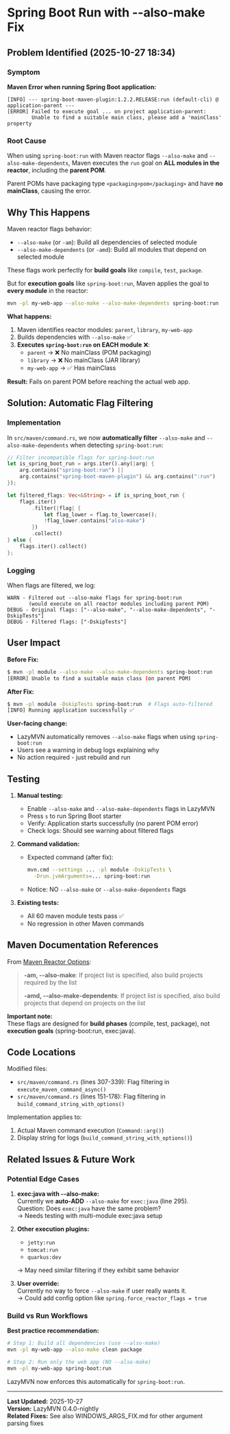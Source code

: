 # Spring Boot Run with --also-make Fix

## Problem Identified (2025-10-27 18:34)

### Symptom

**Maven Error when running Spring Boot application:**
```
[INFO] --- spring-boot-maven-plugin:1.2.2.RELEASE:run (default-cli) @ application-parent ---
[ERROR] Failed to execute goal ... on project application-parent: 
        Unable to find a suitable main class, please add a 'mainClass' property
```

### Root Cause

When using `spring-boot:run` with Maven reactor flags `--also-make` and `--also-make-dependents`, Maven executes the `run` goal on **ALL modules in the reactor**, including the **parent POM**.

Parent POMs have packaging type `<packaging>pom</packaging>` and have **no mainClass**, causing the error.

## Why This Happens

Maven reactor flags behavior:
- `--also-make` (or `-am`): Build all dependencies of selected module
- `--also-make-dependents` (or `-amd`): Build all modules that depend on selected module

These flags work perfectly for **build goals** like `compile`, `test`, `package`.

But for **execution goals** like `spring-boot:run`, Maven applies the goal to **every module** in the reactor:

```bash
mvn -pl my-web-app --also-make --also-make-dependents spring-boot:run
```

**What happens:**
1. Maven identifies reactor modules: `parent`, `library`, `my-web-app`
2. Builds dependencies with `--also-make` ✅
3. **Executes `spring-boot:run` on EACH module** ❌:
   - `parent` → ❌ No mainClass (POM packaging)
   - `library` → ❌ No mainClass (JAR library)
   - `my-web-app` → ✅ Has mainClass

**Result:** Fails on parent POM before reaching the actual web app.

## Solution: Automatic Flag Filtering

### Implementation

In `src/maven/command.rs`, we now **automatically filter** `--also-make` and `--also-make-dependents` when detecting `spring-boot:run`:

```rust
// Filter incompatible flags for spring-boot:run
let is_spring_boot_run = args.iter().any(|arg| {
    arg.contains("spring-boot:run") || 
    arg.contains("spring-boot-maven-plugin") && arg.contains(":run")
});

let filtered_flags: Vec<&String> = if is_spring_boot_run {
    flags.iter()
        .filter(|flag| {
            let flag_lower = flag.to_lowercase();
            !flag_lower.contains("also-make")
        })
        .collect()
} else {
    flags.iter().collect()
};
```

### Logging

When flags are filtered, we log:
```
WARN - Filtered out --also-make flags for spring-boot:run 
       (would execute on all reactor modules including parent POM)
DEBUG - Original flags: ["--also-make", "--also-make-dependents", "-DskipTests"]
DEBUG - Filtered flags: ["-DskipTests"]
```

## User Impact

**Before Fix:**  
```bash
$ mvn -pl module --also-make --also-make-dependents spring-boot:run
[ERROR] Unable to find a suitable main class (on parent POM)
```

**After Fix:**  
```bash
$ mvn -pl module -DskipTests spring-boot:run  # Flags auto-filtered
[INFO] Running application successfully ✅
```

**User-facing change:**  
- LazyMVN automatically removes `--also-make` flags when using `spring-boot:run`
- Users see a warning in debug logs explaining why
- No action required - just rebuild and run

## Testing

1. **Manual testing:**  
   - Enable `--also-make` and `--also-make-dependents` flags in LazyMVN
   - Press `s` to run Spring Boot starter
   - Verify: Application starts successfully (no parent POM error)
   - Check logs: Should see warning about filtered flags

2. **Command validation:**  
   - Expected command (after fix):
     ```bash
     mvn.cmd --settings ... -pl module -DskipTests \
       -Drun.jvmArguments=... spring-boot:run
     ```
   - Notice: NO `--also-make` or `--also-make-dependents` flags

3. **Existing tests:**  
   - All 60 maven module tests pass ✅
   - No regression in other Maven commands

## Maven Documentation References

From [Maven Reactor Options](https://maven.apache.org/guides/mini/guide-multiple-modules.html):

> **-am, --also-make**: If project list is specified, also build projects required by the list
> 
> **-amd, --also-make-dependents**: If project list is specified, also build projects that depend on projects on the list

**Important note:**  
These flags are designed for **build phases** (compile, test, package), not **execution goals** (spring-boot:run, exec:java).

## Code Locations

Modified files:
- `src/maven/command.rs` (lines 307-339): Flag filtering in `execute_maven_command_async()`
- `src/maven/command.rs` (lines 151-178): Flag filtering in `build_command_string_with_options()`

Implementation applies to:
1. Actual Maven command execution (`Command::arg()`)
2. Display string for logs (`build_command_string_with_options()`)

## Related Issues & Future Work

### Potential Edge Cases

1. **exec:java with --also-make:**  
   Currently we **auto-ADD** `--also-make` for `exec:java` (line 295).  
   Question: Does `exec:java` have the same problem?  
   → Needs testing with multi-module exec:java setup

2. **Other execution plugins:**  
   - `jetty:run`
   - `tomcat:run`
   - `quarkus:dev`
   
   → May need similar filtering if they exhibit same behavior

3. **User override:**  
   Currently no way to force `--also-make` if user really wants it.  
   → Could add config option like `spring.force_reactor_flags = true`

### Build vs Run Workflows

**Best practice recommendation:**

```bash
# Step 1: Build all dependencies (use --also-make)
mvn -pl my-web-app --also-make clean package

# Step 2: Run only the web app (NO --also-make)
mvn -pl my-web-app spring-boot:run
```

LazyMVN now enforces this automatically for `spring-boot:run`.

---

**Last Updated:** 2025-10-27  
**Version:** LazyMVN 0.4.0-nightly  
**Related Fixes:** See also WINDOWS_ARGS_FIX.md for other argument parsing fixes
